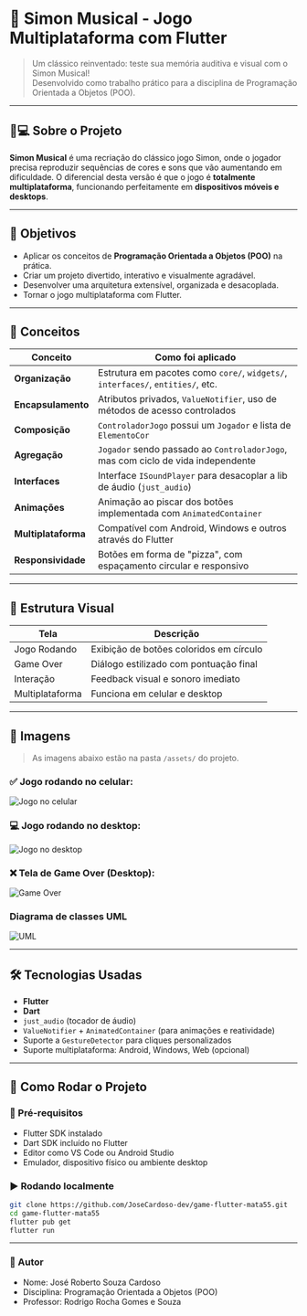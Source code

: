 # 🎵 Simon Musical - Jogo Multiplataforma com Flutter

> Um clássico reinventado: teste sua memória auditiva e visual com o Simon Musical!  
> Desenvolvido como trabalho prático para a disciplina de Programação Orientada a Objetos (POO).

---

## 📱💻 Sobre o Projeto

**Simon Musical** é uma recriação do clássico jogo Simon, onde o jogador precisa reproduzir sequências de cores e sons que vão aumentando em dificuldade. O diferencial desta versão é que o jogo é **totalmente multiplataforma**, funcionando perfeitamente em **dispositivos móveis e desktops**.

---

## 🎯 Objetivos

- Aplicar os conceitos de **Programação Orientada a Objetos (POO)** na prática.
- Criar um projeto divertido, interativo e visualmente agradável.
- Desenvolver uma arquitetura extensível, organizada e desacoplada.
- Tornar o jogo multiplataforma com Flutter.

---

## 🧠 Conceitos

| Conceito           | Como foi aplicado                                                                 |
|--------------------|------------------------------------------------------------------------------------|
| **Organização**    | Estrutura em pacotes como `core/`, `widgets/`, `interfaces/`, `entities/`, etc.   |
| **Encapsulamento** | Atributos privados, `ValueNotifier`, uso de métodos de acesso controlados          |
| **Composição**     | `ControladorJogo` possui um `Jogador` e lista de `ElementoCor`                    |
| **Agregação**      | `Jogador` sendo passado ao `ControladorJogo`, mas com ciclo de vida independente  |
| **Interfaces**     | Interface `ISoundPlayer` para desacoplar a lib de áudio (`just_audio`)            |
| **Animações**      | Animação ao piscar dos botões implementada com `AnimatedContainer`                |
| **Multiplataforma**| Compatível com Android, Windows e outros através do Flutter                       |
| **Responsividade** | Botões em forma de "pizza", com espaçamento circular e responsivo                 |

---

## 🧩 Estrutura Visual

| Tela               | Descrição                                   |
|--------------------|---------------------------------------------|
| Jogo Rodando       | Exibição de botões coloridos em círculo     |
| Game Over          | Diálogo estilizado com pontuação final      |
| Interação          | Feedback visual e sonoro imediato           |
| Multiplataforma    | Funciona em celular e desktop               |

---

## 📸 Imagens

> As imagens abaixo estão na pasta `/assets/` do projeto.

### ✅ Jogo rodando no celular:
![Jogo no celular](assets/images/celular.png)

### 💻 Jogo rodando no desktop:
![Jogo no desktop](assets/images/desktop.png)

### ❌ Tela de Game Over (Desktop):
![Game Over](assets/images/game_over.png)

### Diagrama de classes UML
![UML](assets/images/uml.png)

---

## 🛠️ Tecnologias Usadas

- **Flutter**
- **Dart**
- `just_audio` (tocador de áudio)
- `ValueNotifier` + `AnimatedContainer` (para animações e reatividade)
- Suporte a `GestureDetector` para cliques personalizados
- Suporte multiplataforma: Android, Windows, Web (opcional)

---

## 📄 Como Rodar o Projeto

### 🔧 Pré-requisitos

- Flutter SDK instalado
- Dart SDK incluído no Flutter
- Editor como VS Code ou Android Studio
- Emulador, dispositivo físico ou ambiente desktop

### ▶️ Rodando localmente

```bash
git clone https://github.com/JoseCardoso-dev/game-flutter-mata55.git
cd game-flutter-mata55
flutter pub get
flutter run
```

---

### 🙋 Autor
- Nome: José Roberto Souza Cardoso
- Disciplina: Programação Orientada a Objetos (POO)
- Professor: Rodrigo Rocha Gomes e Souza
